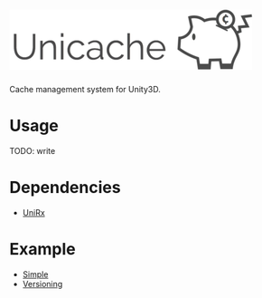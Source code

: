 # ![Logo](./art/unicache-logo-horizontal.png)

Cache management system for Unity3D.

# Usage

TODO: write

# Dependencies

- [UniRx](https://github.com/neuecc/UniRx)

# Example

- [Simple](https://github.com/mattak/Unicache/tree/master/Assets/Plugins/Unicache/Examples/Simple)
- [Versioning](https://github.com/mattak/Unicache/tree/master/Assets/Plugins/Unicache/Examples/Simple)
